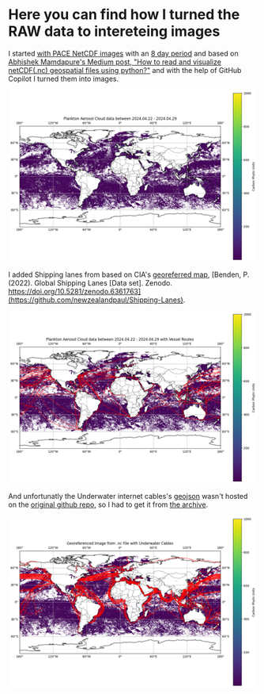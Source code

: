# Here you can find how I turned the RAW data to intereteing images

I started [with PACE NetCDF images](https://pace.oceansciences.or) with an [8 day period](NetCDF/README.md) and based on [Abhishek Mamdapure's Medium post, "How to read and visualize netCDF(.nc) geospatial files using python?"](https://medium.com/analytics-vidhya/how-to-read-and-visualize-netcdf-nc-geospatial-files-using-python-6c2ac8907c7c) and with the help of GitHub Copilot I turned them into images.

![](https://github.com/gabboraron/PACEMapWithVesselRoute/blob/main/withoutanything/PACE_OCI.20240422_20240429.L3m.8D.CARBON.V2_0.carbon_phyto.4km.NRT_without_cables.png)

I added Shipping lanes from based on CIA's [georeferred map](Shipping_Lanes_v1.geojson), [Benden, P. (2022). Global Shipping Lanes [Data set]. Zenodo. https://doi.org/10.5281/zenodo.6361763](https://github.com/newzealandpaul/Shipping-Lanes).

![](https://github.com/gabboraron/PACEMapWithVesselRoute/blob/main/withVesselroute/Plankton_Aerosol_Cloud_data_between_2024.04.22%20-%202024.04.29_with_Vessel_Routes.png)

And unfortunatly the Underwater internet cables's [geojson](underwatercable.json) wasn't hosted on the [original github repo](https://github.com/delusan/www.submarinecablemap.com), so I had to get it from [the archive](https://web.archive.org/web/20220429043145/https://raw.githubusercontent.com/telegeography/www.submarinecablemap.com/master/web/public/api/v3/cable/cable-geo.json).


![](map.png)
